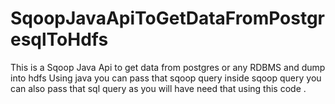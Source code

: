 # SqoopJavaApiToGetDataFromPostgresqlToHdfs
This is a Sqoop Java Api to get data from postgres or any RDBMS and dump into hdfs 
Using java you can pass that sqoop query inside sqoop query you can also pass that sql query as you will have need that
using this code .
